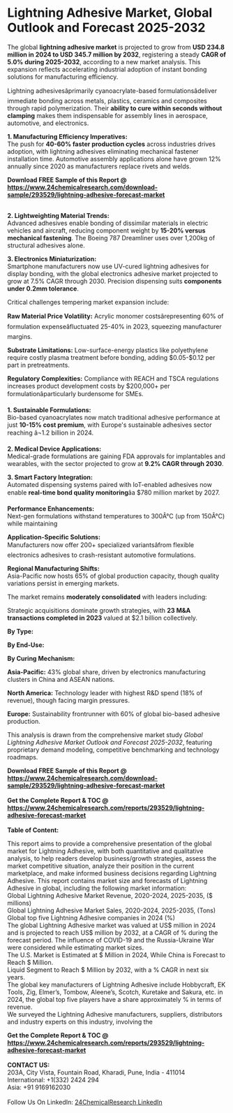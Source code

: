 <h1>Lightning Adhesive Market, Global Outlook and Forecast 2025-2032</h1><p>The global <strong>lightning adhesive market</strong> is projected to grow from <strong>USD 234.8 million in 2024 to USD 345.7 million by 2032</strong>, registering a steady <strong>CAGR of 5.0% during 2025-2032</strong>, according to a new market analysis. This expansion reflects accelerating industrial adoption of instant bonding solutions for manufacturing efficiency.</p><p>Lightning adhesivesâprimarily cyanoacrylate-based formulationsâdeliver immediate bonding across metals, plastics, ceramics and composites through rapid polymerization. Their <strong>ability to cure within seconds without clamping</strong> makes them indispensable for assembly lines in aerospace, automotive, and electronics.</p><p><strong>1. Manufacturing Efficiency Imperatives:</strong><br>
The push for <strong>40-60% faster production cycles</strong> across industries drives adoption, with lightning adhesives eliminating mechanical fastener installation time. Automotive assembly applications alone have grown 12% annually since 2020 as manufacturers replace rivets and welds.</p><div><b>Download FREE Sample of this Report @ 
            <a href="https://www.24chemicalresearch.com/download-sample/293529/lightning-adhesive-forecast-market">
            https://www.24chemicalresearch.com/download-sample/293529/lightning-adhesive-forecast-market</a></b></div><br><p><strong>2. Lightweighting Material Trends:</strong><br>
Advanced adhesives enable bonding of dissimilar materials in electric vehicles and aircraft, reducing component weight by <strong>15-20% versus mechanical fastening</strong>. The Boeing 787 Dreamliner uses over 1,200kg of structural adhesives alone.</p><p><strong>3. Electronics Miniaturization:</strong><br>
Smartphone manufacturers now use UV-cured lightning adhesives for display bonding, with the global electronics adhesive market projected to grow at 7.5% CAGR through 2030. Precision dispensing suits <strong>components under 0.2mm tolerance</strong>.</p><p>Critical challenges tempering market expansion include:</p><p><strong>Raw Material Price Volatility:</strong> Acrylic monomer costsârepresenting 60% of formulation expenseâfluctuated 25-40% in 2023, squeezing manufacturer margins.</p><p><strong>Substrate Limitations:</strong> Low-surface-energy plastics like polyethylene require costly plasma treatment before bonding, adding $0.05-$0.12 per part in pretreatments.</p><p><strong>Regulatory Complexities:</strong> Compliance with REACH and TSCA regulations increases product development costs by $200,000+ per formulationâparticularly burdensome for SMEs.</p><p><strong>1. Sustainable Formulations:</strong><br>
Bio-based cyanoacrylates now match traditional adhesive performance at just <strong>10-15% cost premium</strong>, with Europe's sustainable adhesives sector reaching â¬1.2 billion in 2024.</p><p><strong>2. Medical Device Applications:</strong><br>
Medical-grade formulations are gaining FDA approvals for implantables and wearables, with the sector projected to grow at <strong>9.2% CAGR through 2030</strong>.</p><p><strong>3. Smart Factory Integration:</strong><br>
Automated dispensing systems paired with IoT-enabled adhesives now enable <strong>real-time bond quality monitoring</strong>âa $780 million market by 2027.</p><p><strong>Performance Enhancements:</strong><br>
	Next-gen formulations withstand temperatures to 300Â°C (up from 150Â°C) while maintaining 
	</p><p><strong>Application-Specific Solutions:</strong><br>
	Manufacturers now offer 200+ specialized variantsâfrom flexible electronics adhesives to crash-resistant automotive formulations.</p><p><strong>Regional Manufacturing Shifts:</strong><br>
	Asia-Pacific now hosts 65% of global production capacity, though quality variations persist in emerging markets.</p><p>The market remains <strong>moderately consolidated</strong> with leaders including:</p><p>Strategic acquisitions dominate growth strategies, with <strong>23 M&amp;A transactions completed in 2023</strong> valued at $2.1 billion collectively.</p><p><strong>By Type:</strong></p><p><strong>By End-Use:</strong></p><p><strong>By Curing Mechanism:</strong></p><p><strong>Asia-Pacific:</strong> 43% global share, driven by electronics manufacturing clusters in China and ASEAN nations.</p><p><strong>North America:</strong> Technology leader with highest R&amp;D spend (18% of revenue), though facing margin pressures.</p><p><strong>Europe:</strong> Sustainability frontrunner with 60% of global bio-based adhesive production.</p><p>This analysis is drawn from the comprehensive market study <em>Global Lightning Adhesive Market Outlook and Forecast 2025-2032</em>, featuring proprietary demand modeling, competitive benchmarking and technology roadmaps.</p><div><b>Download FREE Sample of this Report @ 
            <a href="https://www.24chemicalresearch.com/download-sample/293529/lightning-adhesive-forecast-market">
            https://www.24chemicalresearch.com/download-sample/293529/lightning-adhesive-forecast-market</a></b></div><br><div><b>Get the Complete Report & TOC @ 
            <a href="https://www.24chemicalresearch.com/reports/293529/lightning-adhesive-forecast-market">
            https://www.24chemicalresearch.com/reports/293529/lightning-adhesive-forecast-market</a></b></div><br>
            <b>Table of Content:</b><p>This report aims to provide a comprehensive presentation of the global market for Lightning Adhesive, with both quantitative and qualitative analysis, to help readers develop business/growth strategies, assess the market competitive situation, analyze their position in the current marketplace, and make informed business decisions regarding Lightning Adhesive. This report contains market size and forecasts of Lightning Adhesive in global, including the following market information:<br />
Global Lightning Adhesive Market Revenue, 2020-2024, 2025-2035, ($ millions)<br />
Global Lightning Adhesive Market Sales, 2020-2024, 2025-2035, (Tons)<br />
Global top five Lightning Adhesive companies in 2024 (%)<br />
The global Lightning Adhesive market was valued at US$ million in 2024 and is projected to reach US$ million by 2032, at a CAGR of % during the forecast period. The influence of COVID-19 and the Russia-Ukraine War were considered while estimating market sizes.<br />
The U.S. Market is Estimated at $ Million in 2024, While China is Forecast to Reach $ Million.<br />
Liquid Segment to Reach $ Million by 2032, with a % CAGR in next six years.<br />
The global key manufacturers of Lightning Adhesive include Hobbycraft, EK Tools, Zig, Elmer&#146;s, Tombow, Aleene&#146;s, Scotch, Kuretake and Sakura, etc. in 2024, the global top five players have a share approximately % in terms of revenue.<br />
We surveyed the Lightning Adhesive manufacturers, suppliers, distributors and industry experts on this industry, involving the </p><div><b>Get the Complete Report & TOC @ 
            <a href="https://www.24chemicalresearch.com/reports/293529/lightning-adhesive-forecast-market">
            https://www.24chemicalresearch.com/reports/293529/lightning-adhesive-forecast-market</a></b></div><br><b>CONTACT US:</b><br>
            203A, City Vista, Fountain Road, Kharadi, Pune, India - 411014<br>
            International: +1(332) 2424 294<br>
            Asia: +91 9169162030 <br><br>
            Follow Us On LinkedIn: <a href="https://www.linkedin.com/company/24chemicalresearch/">24ChemicalResearch LinkedIn</a>